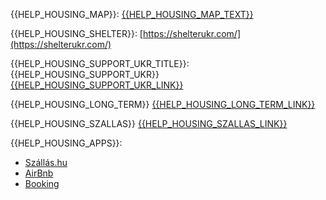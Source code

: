 {{HELP_HOUSING_MAP}}: [{{HELP_HOUSING_MAP_TEXT}}](https://www.google.com/maps/d/u/0/viewer?mid=1NoDDY2T-xUBBN8z3_nBckupYWx7RwoZl&hl=hu&ll=49.17012220061852%2C9.699677099999981&z=4)

{{HELP_HOUSING_SHELTER}}: [https://shelterukr.com/](https://shelterukr.com/)

{{HELP_HOUSING_SUPPORT_UKR_TITLE}}:<br/>
{{HELP_HOUSING_SUPPORT_UKR}}
[{{HELP_HOUSING_SUPPORT_UKR_LINK}}]({{HELP_HOUSING_SUPPORT_UKR_URL}})

{{HELP_HOUSING_LONG_TERM}} [{{HELP_HOUSING_LONG_TERM_LINK}}](https://ukrajna.ingatlan.com/)

{{HELP_HOUSING_SZALLAS}} [{{HELP_HOUSING_SZALLAS_LINK}}](https://szallas.hu/menedek-ukrajnai-menekulteknek)

{{HELP_HOUSING_APPS}}:

- [Szállás.hu](https://szallas.hu/menedek-ukrajnai-menekulteknek)
- [AirBnb](https://www.airbnb.com/)
- [Booking](https://booking.com)

